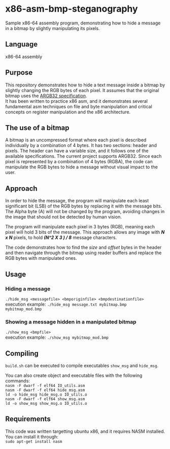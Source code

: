 # x86-asm-bmp-steganography
Sample x86-64 assembly program, demonstrating how to hide a message in a bitmap by slightly manipulating its pixels.

## Language
x86-64 assembly

## Purpose
This repository demonstrates how to hide a text message inside a bitmap by slightly changing the RGB bytes of each pixel. It assumes that the original bitmap uses the [ARGB32 specification](https://en.wikipedia.org/wiki/RGBA_color_model#ARGB32). <br>
It has been written to practice x86 asm, and it demonstrates several fundamental asm techniques on file and byte manipulation and critical concepts on register manipulation and the x86 architecture. 

## The use of a bitmap
A bitmap is an uncompressed format where each pixel is described individually by a combination of 4 bytes. It has two sections: header and pixels. The header can have a variable size, and it follows one of the available specifications. The current project supports ARGB32. 
Since each pixel is represented by a combination of 4 bytes (RGBA), the code can manipulate the RGB bytes to hide a message without visual impact to the user.

## Approach
In order to hide the message, the program will manipulate each least significant bit (LSB) of the RGB bytes by replacing it with the message bits. The Alpha byte (A) will not be changed by the program, avoiding changes in the image that should not be detected by human vision.

The program will manipulate each pixel in 3 bytes (RGB), meaning each pixel will hold 3 bits of the message. This approach allows any image with ***N x N*** pixels, to hold ***(N^2 X 3 ) / 8*** message characters. 

The code demonstrates how to find the *size* and *offset* bytes in the header and then navigate through the bitmap using reader buffers and replace the RGB bytes with manipulated ones.


## Usage
### Hiding a message
`./hide_msg <messagefile> <bmporiginfile> <bmpdestinationfile>` <br>
execution example:
`./hide_msg message.txt mybitmap.bmp mybitmap_mod.bmp`

### Showing a message hidden in a manipulated bitmap
`./show_msg <bmpfile>`<br>
execution example:
`./show_msg mybitmap_mod.bmp`


## Compiling
`build.sh` can be executed to compile executables `show_msg` and `hide_msg`.

You can also create object and executable files with the following commands:<br>
`nasm -F dwarf -f elf64 IO_utils.asm`<br> 
`nasm -F dwarf -f elf64 hide_msg.asm`<br>
`ld -o hide_msg hide_msg.o IO_utils.o`<br>
`nasm -F dwarf -f elf64 show_msg.asm`<br>
`ld -o show_msg show_msg.o IO_utils.o`<br>


## Requirements
This code was written targetting ubuntu x86, and it requires NASM installed. You can install it through:  
`sudo apt-get install nasm`
